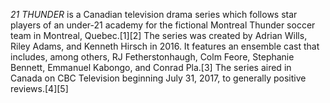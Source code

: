 _21 THUNDER_ is a Canadian television drama series which follows star players of an under-21 academy for the fictional Montreal Thunder soccer team in Montreal, Quebec.[1][2] The series was created by Adrian Wills, Riley Adams, and Kenneth Hirsch in 2016. It features an ensemble cast that includes, among others, RJ Fetherstonhaugh, Colm Feore, Stephanie Bennett, Emmanuel Kabongo, and Conrad Pla.[3] The series aired in Canada on CBC Television beginning July 31, 2017, to generally positive reviews.[4][5]
